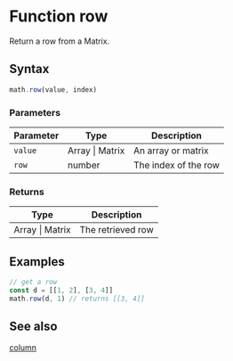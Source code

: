 <!-- Note: This file is automatically generated from source code comments. Changes made in this file will be overridden. -->
# Function row
Return a row from a Matrix.
## Syntax
```js
math.row(value, index)
```
### Parameters
Parameter | Type | Description
--------- | ---- | -----------
`value` | Array &#124; Matrix | An array or matrix
`row` | number | The index of the row
### Returns
Type | Description
---- | -----------
Array &#124; Matrix | The retrieved row
## Examples
```js
// get a row
const d = [[1, 2], [3, 4]]
math.row(d, 1) // returns [[3, 4]]
```
## See also
[column](column.md)

